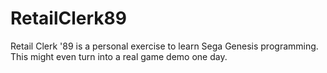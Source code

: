 # RetailClerk89
Retail Clerk '89 is a personal exercise to learn Sega Genesis programming. This might even turn into a real game demo one day.

